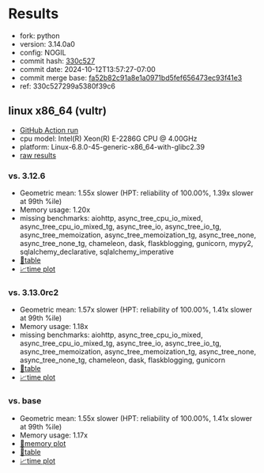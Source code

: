 # Results

- fork: python
- version: 3.14.0a0
- config: NOGIL
- commit hash: [330c527](https://github.com/python/cpython/commit/330c527)
- commit date: 2024-10-12T13:57:27-07:00
- commit merge base: [fa52b82c91a8e1a0971bd5fef656473ec93f41e3](https://github.com/python/cpython/commit/fa52b82c91a8e1a0971bd5fef656473ec93f41e3)
- ref: 330c527299a5380f39c6

## linux x86_64 (vultr)

- [GitHub Action run](https://github.com/facebookexperimental/free-threading-benchmarking/actions/runs/11309795576)
- cpu model: Intel(R) Xeon(R) E-2286G CPU @ 4.00GHz
- platform: Linux-6.8.0-45-generic-x86_64-with-glibc2.39
- [raw results](bm-20241012-vultr-x86_64-python-330c527299a5380f39c6-3.14.0a0-330c527.json)

### vs. 3.12.6

- Geometric mean: 1.55x slower (HPT: reliability of 100.00%, 1.39x slower at 99th %ile)
- Memory usage: 1.20x
- missing benchmarks: aiohttp, async_tree_cpu_io_mixed, async_tree_cpu_io_mixed_tg, async_tree_io, async_tree_io_tg, async_tree_memoization, async_tree_memoization_tg, async_tree_none, async_tree_none_tg, chameleon, dask, flaskblogging, gunicorn, mypy2, sqlalchemy_declarative, sqlalchemy_imperative
- [📄table](bm-20241012-vultr-x86_64-python-330c527299a5380f39c6-3.14.0a0-330c527-vs-3.12.6.md)
- [📈time plot](bm-20241012-vultr-x86_64-python-330c527299a5380f39c6-3.14.0a0-330c527-vs-3.12.6.svg)

### vs. 3.13.0rc2

- Geometric mean: 1.57x slower (HPT: reliability of 100.00%, 1.41x slower at 99th %ile)
- Memory usage: 1.18x
- missing benchmarks: aiohttp, async_tree_cpu_io_mixed, async_tree_cpu_io_mixed_tg, async_tree_io, async_tree_io_tg, async_tree_memoization, async_tree_memoization_tg, async_tree_none, async_tree_none_tg, chameleon, dask, flaskblogging, gunicorn
- [📄table](bm-20241012-vultr-x86_64-python-330c527299a5380f39c6-3.14.0a0-330c527-vs-3.13.0rc2.md)
- [📈time plot](bm-20241012-vultr-x86_64-python-330c527299a5380f39c6-3.14.0a0-330c527-vs-3.13.0rc2.svg)

### vs. base

- Geometric mean: 1.55x slower (HPT: reliability of 100.00%, 1.41x slower at 99th %ile)
- Memory usage: 1.17x
- [🧠memory plot](bm-20241012-vultr-x86_64-python-330c527299a5380f39c6-3.14.0a0-330c527-vs-base-mem.svg)
- [📄table](bm-20241012-vultr-x86_64-python-330c527299a5380f39c6-3.14.0a0-330c527-vs-base.md)
- [📈time plot](bm-20241012-vultr-x86_64-python-330c527299a5380f39c6-3.14.0a0-330c527-vs-base.svg)

